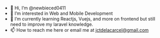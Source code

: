 - 👋 Hi, I’m @newbieced0411
- 👀 I’m interested in Web and Mobile Development
- 🌱 I’m currently learning Reactjs, Vuejs, and more on frontend but still need to improve my laravel knowledge.
- 📫 How to reach me here or email me at jctdelacarcel@gmail.com

<!---
newbieced0411/newbieced0411 is a ✨ special ✨ repository because its `README.md` (this file) appears on your GitHub profile.
You can click the Preview link to take a look at your changes.
--->

